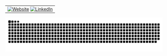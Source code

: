 |                                                                 |
|:---------------------------------------------------------------:|
| [![Website](https://img.shields.io/badge/Website-ff6000?style=for-the-badge&logo=linkedin&logoColor=white)](https://sefakozan.github.io/) [![LinkedIn](https://img.shields.io/badge/LinkedIn-0077B5?style=for-the-badge&logo=linkedin&logoColor=white)](https://www.linkedin.com/in/sefa-kozan/) |

![Snake animation](github-contribution-grid-snake.svg)